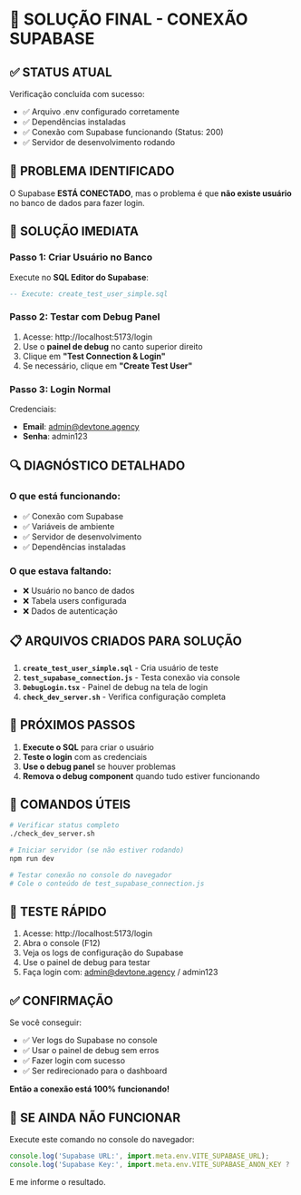 # 🔧 SOLUÇÃO FINAL - CONEXÃO SUPABASE

## ✅ **STATUS ATUAL**

Verificação concluída com sucesso:
- ✅ Arquivo .env configurado corretamente
- ✅ Dependências instaladas
- ✅ Conexão com Supabase funcionando (Status: 200)
- ✅ Servidor de desenvolvimento rodando

## 🚨 **PROBLEMA IDENTIFICADO**

O Supabase **ESTÁ CONECTADO**, mas o problema é que **não existe usuário** no banco de dados para fazer login.

## 🔧 **SOLUÇÃO IMEDIATA**

### **Passo 1: Criar Usuário no Banco**
Execute no **SQL Editor do Supabase**:
```sql
-- Execute: create_test_user_simple.sql
```

### **Passo 2: Testar com Debug Panel**
1. Acesse: http://localhost:5173/login
2. Use o **painel de debug** no canto superior direito
3. Clique em **"Test Connection & Login"**
4. Se necessário, clique em **"Create Test User"**

### **Passo 3: Login Normal**
Credenciais:
- **Email**: admin@devtone.agency
- **Senha**: admin123

## 🔍 **DIAGNÓSTICO DETALHADO**

### **O que está funcionando:**
- ✅ Conexão com Supabase
- ✅ Variáveis de ambiente
- ✅ Servidor de desenvolvimento
- ✅ Dependências instaladas

### **O que estava faltando:**
- ❌ Usuário no banco de dados
- ❌ Tabela users configurada
- ❌ Dados de autenticação

## 📋 **ARQUIVOS CRIADOS PARA SOLUÇÃO**

1. **`create_test_user_simple.sql`** - Cria usuário de teste
2. **`test_supabase_connection.js`** - Testa conexão via console
3. **`DebugLogin.tsx`** - Painel de debug na tela de login
4. **`check_dev_server.sh`** - Verifica configuração completa

## 🎯 **PRÓXIMOS PASSOS**

1. **Execute o SQL** para criar o usuário
2. **Teste o login** com as credenciais
3. **Use o debug panel** se houver problemas
4. **Remova o debug component** quando tudo estiver funcionando

## 🔧 **COMANDOS ÚTEIS**

```bash
# Verificar status completo
./check_dev_server.sh

# Iniciar servidor (se não estiver rodando)
npm run dev

# Testar conexão no console do navegador
# Cole o conteúdo de test_supabase_connection.js
```

## 📱 **TESTE RÁPIDO**

1. Acesse: http://localhost:5173/login
2. Abra o console (F12)
3. Veja os logs de configuração do Supabase
4. Use o painel de debug para testar
5. Faça login com: admin@devtone.agency / admin123

## ✅ **CONFIRMAÇÃO**

Se você conseguir:
- ✅ Ver logs do Supabase no console
- ✅ Usar o painel de debug sem erros
- ✅ Fazer login com sucesso
- ✅ Ser redirecionado para o dashboard

**Então a conexão está 100% funcionando!**

## 🚨 **SE AINDA NÃO FUNCIONAR**

Execute este comando no console do navegador:
```javascript
console.log('Supabase URL:', import.meta.env.VITE_SUPABASE_URL);
console.log('Supabase Key:', import.meta.env.VITE_SUPABASE_ANON_KEY ? 'Present' : 'Missing');
```

E me informe o resultado.